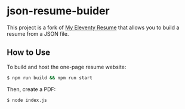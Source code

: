 # json-resume-buider

This project is a fork of [My Eleventy Resume](https://github.com/engenmt/my-eleventy-resume) that allows you to build a resume from a JSON file.

## How to Use

To build and host the one-page resume website:
```zsh
$ npm run build && npm run start
```

Then, create a PDF:
```zsh
$ node index.js
```